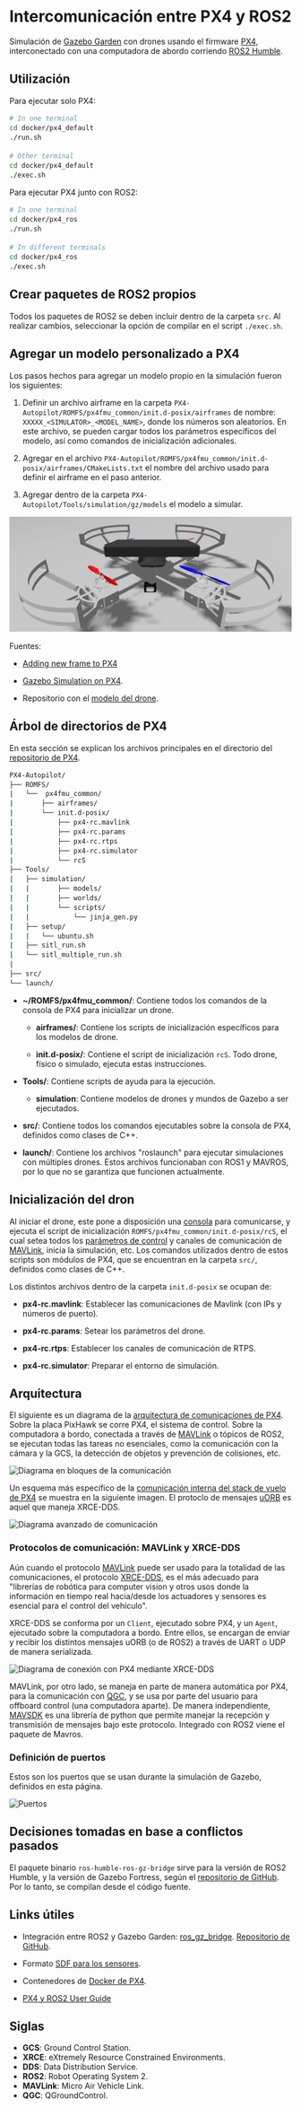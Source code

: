 # Intercomunicación entre PX4 y ROS2

Simulación de [Gazebo Garden](https://gazebosim.org/home) con drones usando el firmware [PX4](https://docs.px4.io/main/en/), interconectado con una computadora de abordo corriendo [ROS2 Humble](https://docs.ros.org/en/humble/index.html).

## Utilización

Para ejecutar solo PX4:

```bash
# In one terminal
cd docker/px4_default
./run.sh

# Other terminal
cd docker/px4_default
./exec.sh
```

Para ejecutar PX4 junto con ROS2:

```bash
# In one terminal
cd docker/px4_ros
./run.sh

# In different terminals
cd docker/px4_ros
./exec.sh
```

## Crear paquetes de ROS2 propios

Todos los paquetes de ROS2 se deben incluir dentro de la carpeta `src`. Al realizar cambios, seleccionar la opción de compilar en el script `./exec.sh`.

## Agregar un modelo personalizado a PX4

Los pasos hechos para agregar un modelo propio en la simulación fueron los siguientes:

1. Definir un archivo airframe en la carpeta `PX4-Autopilot/ROMFS/px4fmu_common/init.d-posix/airframes` de nombre: `XXXXX_<SIMULATOR>_<MODEL_NAME>`, donde los números son aleatorios. En este archivo, se pueden cargar todos los parámetros específicos del modelo, así como comandos de inicialización adicionales.

2. Agregar en el archivo `PX4-Autopilot/ROMFS/px4fmu_common/init.d-posix/airframes/CMakeLists.txt` el nombre del archivo usado para definir el airframe en el paso anterior.

3. Agregar dentro de la carpeta `PX4-Autopilot/Tools/simulation/gz/models` el modelo a simular.

![Drone UTN en Gazebo](media/gz_drone.png)

Fuentes:

* [Adding new frame to PX4](https://docs.px4.io/main/en/dev_airframes/adding_a_new_frame.html)

* [Gazebo Simulation on PX4](https://docs.px4.io/main/en/sim_gazebo_gz/).

* Repositorio con el [modelo del drone](https://github.com/utnpiddrones/drone_utn_model).

## Árbol de directorios de PX4

En esta sección se explican los archivos principales en el directorio del [repositorio de PX4](https://github.com/PX4/PX4-Autopilot).

```bash
PX4-Autopilot/
├── ROMFS/
|   └──  px4fmu_common/
|       ├── airframes/
|       └── init.d-posix/
|           ├── px4-rc.mavlink
|           ├── px4-rc.params  
|           ├── px4-rc.rtps
|           ├── px4-rc.simulator
|           └── rcS
├── Tools/
|   ├── simulation/
|   |       ├── models/
|   |       ├── worlds/
|   |       └── scripts/
|   |           └── jinja_gen.py
|   ├── setup/
|   |   └── ubuntu.sh
|   ├── sitl_run.sh
|   └── sitl_multiple_run.sh
|
├── src/
└── launch/
```

* **~/ROMFS/px4fmu_common/**: Contiene todos los comandos de la consola de PX4 para inicializar un drone.

  * **airframes/**: Contiene los scripts de inicialización específicos para los modelos de drone.

  * **init.d-posix/**: Contiene el script de inicialización `rcS`. Todo drone, físico o simulado, ejecuta estas instrucciones.

* **Tools/**: Contiene scripts de ayuda para la ejecución.

  * **simulation**:  Contiene modelos de drones y mundos de Gazebo a ser ejecutados.

* **src/**: Contiene todos los comandos ejecutables sobre la consola de PX4, definidos como clases de C++.

* **launch/**: Contiene los archivos "roslaunch" para ejecutar simulaciones con múltiples drones. Estos archivos funcionaban con ROS1 y MAVROS, por lo que no se garantiza que funcionen actualmente.

## Inicialización del dron

Al iniciar el drone, este pone a disposición una [consola](https://docs.px4.io/master/en/concept/system_startup.html) para comunicarse, y ejecuta el script de inicialización `ROMFS/px4fmu_common/init.d-posix/rcS`, el cual setea todos los [parámetros de control](https://docs.px4.io/master/en/advanced_config/parameter_reference.html) y canales de comunicación de [MAVLink](https://mavlink.io/en/), inicia la simulación, etc. Los comandos utilizados dentro de estos scripts son módulos de PX4, que se encuentran en la carpeta `src/`, definidos como clases de C++.

Los distintos archivos dentro de la carpeta `init.d-posix` se ocupan de:

* **px4-rc.mavlink**: Establecer las comunicaciones de Mavlink (con IPs y números de puerto).

* **px4-rc.params**: Setear los parámetros del drone.

* **px4-rc.rtps**: Establecer los canales de comunicación de RTPS.

* **px4-rc.simulator**: Preparar el entorno de simulación.

## Arquitectura

El siguiente es un diagrama de la [arquitectura de comunicaciones de PX4](https://docs.px4.io/master/en/concept/px4_systems_architecture.html). Sobre la placa PixHawk se corre PX4, el sistema de control. Sobre la computadora a bordo, conectada a través de [MAVLink](https://mavlink.io/en/) o tópicos de ROS2, se ejecutan todas las tareas no esenciales, como la comunicación con la cámara y la GCS, la detección de objetos y prevención de colisiones, etc.

![Diagrama en bloques de la comunicación](https://docs.px4.io/master/assets/img/px4_arch_fc_companion.c430665d.svg)

Un esquema más específico de la [comunicación interna del stack de vuelo de PX4](https://docs.px4.io/main/en/concept/architecture.html) se muestra en la siguiente imagen. El protoclo de mensajes [uORB](https://docs.px4.io/master/en/msg_docs/) es aquel que maneja XRCE-DDS.

![Diagrama avanzado de comunicación](https://docs.px4.io/master/assets/img/PX4_Architecture.fa89af6b.svg)

### Protocolos de comunicación: MAVLink y XRCE-DDS

Aún cuando el protocolo [MAVLink](https://mavlink.io/en/) puede ser usado para la totalidad de las comunicaciones, el protocolo [XRCE-DDS](https://docs.px4.io/main/en/middleware/xrce_dds.html), es el más adecuado para "librerías de robótica para computer vision y otros usos donde la información en tiempo real hacia/desde los actuadores y sensores es esencial para el control del vehículo".

XRCE-DDS se conforma por un `Client`, ejecutado sobre PX4, y un `Agent`, ejecutado sobre la computadora a bordo. Entre ellos, se encargan de enviar y recibir los distintos mensajes uORB (o de ROS2) a través de UART o UDP de manera serializada.

![Diagrama de conexión con PX4 mediante XRCE-DDS](https://docs.px4.io/main/assets/img/architecture_xrce-dds_ros2.fed61809.svg)

MAVLink, por otro lado, se maneja en parte de manera automática por PX4, para la comunicación con [QGC](http://qgroundcontrol.com/), y se usa por parte del usuario para offboard control (una computadora aparte). De manera independiente, [MAVSDK](https://mavsdk.mavlink.io/main/en/index.html) es una librería de python que permite manejar la recepción y transmisión de mensajes bajo este protocolo. Integrado con ROS2 viene el paquete de Mavros.

### Definición de puertos

Estos son los puertos que se usan durante la simulación de Gazebo, definidos en esta página.

![Puertos](https://docs.px4.io/master/assets/img/px4_sitl_overview.d5d197f2.svg)

## Decisiones tomadas en base a conflictos pasados

El paquete binario `ros-humble-ros-gz-bridge` sirve para la versión de ROS2 Humble, y la versión de Gazebo Fortress, según el [repositorio de GitHub](https://github.com/gazebosim/ros_gz/tree/ros2/ros_gz_bridge). Por lo tanto, se compilan desde el código fuente.

## Links útiles

* Integración entre ROS2 y Gazebo Garden: [ros_gz_bridge](https://gazebosim.org/docs/garden/ros2_integration). [Repositorio de GitHub](https://github.com/gazebosim/ros_gz/tree/ros2/ros_gz_bridge).

* Formato [SDF para los sensores](http://sdformat.org/spec?elem=sensor).

* Contenedores de [Docker de PX4](https://docs.px4.io/main/en/test_and_ci/docker.html).

* [PX4 y ROS2 User Guide](https://docs.px4.io/main/en/ros/ros2_comm.html)

## Siglas

* **GCS**: Ground Control Station.
* **XRCE**: eXtremely Resource Constrained Environments.
* **DDS**: Data Distribution Service.
* **ROS2**: Robot Operating System 2.
* **MAVLink**: Micro Air Vehicle Link.
* **QGC**: QGroundControl.

